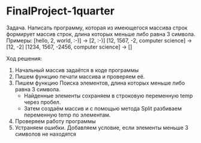# FinalProject-1quarter
Задача. Написать программу, которая из имеющегося массива строк формирует массив строк, длина которых меньше либо равна 3 символа.
Примеры:
[hello, 2, world, :-)] -> [2, :-)]
[12, 1567, -2, computer science] -> [12, -2]
[1234, 1567, -2456, computer science] -> []

Ход решения:
1. Начальный массив задаётся в коде программы
2. Пишем функцию печати массива и проверяем её.
3. Пишем функцию Поиска элементов, длина которых меньше либо равна 3 символа.
   * Найденные элементы сохраняем в строковую переменную temp через пробел.
   * Затем создаём массив и с помощью метода Split разбиваем переменную temp по элементам.
4. Проверяем работу программы
5. Устраняем ошибки. Добавляем условие, если элементы меньше 3 символов не находятся

